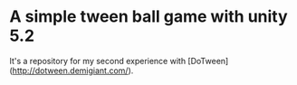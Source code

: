 A simple tween ball game with unity 5.2
=======================================

It's a repository for my second experience with [DoTween] (http://dotween.demigiant.com/).